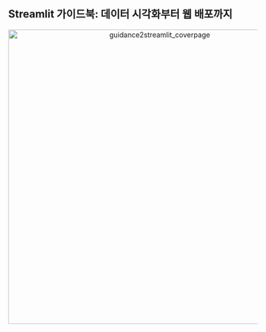 ## Streamlit 가이드북: 데이터 시각화부터 웹 배포까지
<p align="center"><img width="596" alt="guidance2streamlit_coverpage" src="https://github.com/Streamlit-Guide-Web-App-Development/.github/assets/54128055/a2425409-e09b-4133-9dd9-785e2d94fdf1"></p>
